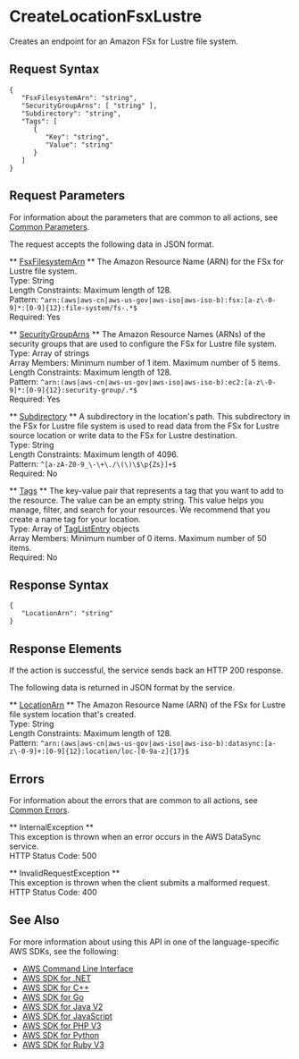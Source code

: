 # CreateLocationFsxLustre<a name="API_CreateLocationFsxLustre"></a>

Creates an endpoint for an Amazon FSx for Lustre file system\.

## Request Syntax<a name="API_CreateLocationFsxLustre_RequestSyntax"></a>

```
{
   "FsxFilesystemArn": "string",
   "SecurityGroupArns": [ "string" ],
   "Subdirectory": "string",
   "Tags": [ 
      { 
         "Key": "string",
         "Value": "string"
      }
   ]
}
```

## Request Parameters<a name="API_CreateLocationFsxLustre_RequestParameters"></a>

For information about the parameters that are common to all actions, see [Common Parameters](CommonParameters.md)\.

The request accepts the following data in JSON format\.

 ** [FsxFilesystemArn](#API_CreateLocationFsxLustre_RequestSyntax) **   <a name="DataSync-CreateLocationFsxLustre-request-FsxFilesystemArn"></a>
The Amazon Resource Name \(ARN\) for the FSx for Lustre file system\.  
Type: String  
Length Constraints: Maximum length of 128\.  
Pattern: `^arn:(aws|aws-cn|aws-us-gov|aws-iso|aws-iso-b):fsx:[a-z\-0-9]*:[0-9]{12}:file-system/fs-.*$`   
Required: Yes

 ** [SecurityGroupArns](#API_CreateLocationFsxLustre_RequestSyntax) **   <a name="DataSync-CreateLocationFsxLustre-request-SecurityGroupArns"></a>
The Amazon Resource Names \(ARNs\) of the security groups that are used to configure the FSx for Lustre file system\.  
Type: Array of strings  
Array Members: Minimum number of 1 item\. Maximum number of 5 items\.  
Length Constraints: Maximum length of 128\.  
Pattern: `^arn:(aws|aws-cn|aws-us-gov|aws-iso|aws-iso-b):ec2:[a-z\-0-9]*:[0-9]{12}:security-group/.*$`   
Required: Yes

 ** [Subdirectory](#API_CreateLocationFsxLustre_RequestSyntax) **   <a name="DataSync-CreateLocationFsxLustre-request-Subdirectory"></a>
A subdirectory in the location's path\. This subdirectory in the FSx for Lustre file system is used to read data from the FSx for Lustre source location or write data to the FSx for Lustre destination\.  
Type: String  
Length Constraints: Maximum length of 4096\.  
Pattern: `^[a-zA-Z0-9_\-\+\./\(\)\$\p{Zs}]+$`   
Required: No

 ** [Tags](#API_CreateLocationFsxLustre_RequestSyntax) **   <a name="DataSync-CreateLocationFsxLustre-request-Tags"></a>
The key\-value pair that represents a tag that you want to add to the resource\. The value can be an empty string\. This value helps you manage, filter, and search for your resources\. We recommend that you create a name tag for your location\.  
Type: Array of [TagListEntry](API_TagListEntry.md) objects  
Array Members: Minimum number of 0 items\. Maximum number of 50 items\.  
Required: No

## Response Syntax<a name="API_CreateLocationFsxLustre_ResponseSyntax"></a>

```
{
   "LocationArn": "string"
}
```

## Response Elements<a name="API_CreateLocationFsxLustre_ResponseElements"></a>

If the action is successful, the service sends back an HTTP 200 response\.

The following data is returned in JSON format by the service\.

 ** [LocationArn](#API_CreateLocationFsxLustre_ResponseSyntax) **   <a name="DataSync-CreateLocationFsxLustre-response-LocationArn"></a>
The Amazon Resource Name \(ARN\) of the FSx for Lustre file system location that's created\.   
Type: String  
Length Constraints: Maximum length of 128\.  
Pattern: `^arn:(aws|aws-cn|aws-us-gov|aws-iso|aws-iso-b):datasync:[a-z\-0-9]+:[0-9]{12}:location/loc-[0-9a-z]{17}$` 

## Errors<a name="API_CreateLocationFsxLustre_Errors"></a>

For information about the errors that are common to all actions, see [Common Errors](CommonErrors.md)\.

 ** InternalException **   
This exception is thrown when an error occurs in the AWS DataSync service\.  
HTTP Status Code: 500

 ** InvalidRequestException **   
This exception is thrown when the client submits a malformed request\.  
HTTP Status Code: 400

## See Also<a name="API_CreateLocationFsxLustre_SeeAlso"></a>

For more information about using this API in one of the language\-specific AWS SDKs, see the following:
+  [AWS Command Line Interface](https://docs.aws.amazon.com/goto/aws-cli/datasync-2018-11-09/CreateLocationFsxLustre) 
+  [AWS SDK for \.NET](https://docs.aws.amazon.com/goto/DotNetSDKV3/datasync-2018-11-09/CreateLocationFsxLustre) 
+  [AWS SDK for C\+\+](https://docs.aws.amazon.com/goto/SdkForCpp/datasync-2018-11-09/CreateLocationFsxLustre) 
+  [AWS SDK for Go](https://docs.aws.amazon.com/goto/SdkForGoV1/datasync-2018-11-09/CreateLocationFsxLustre) 
+  [AWS SDK for Java V2](https://docs.aws.amazon.com/goto/SdkForJavaV2/datasync-2018-11-09/CreateLocationFsxLustre) 
+  [AWS SDK for JavaScript](https://docs.aws.amazon.com/goto/AWSJavaScriptSDK/datasync-2018-11-09/CreateLocationFsxLustre) 
+  [AWS SDK for PHP V3](https://docs.aws.amazon.com/goto/SdkForPHPV3/datasync-2018-11-09/CreateLocationFsxLustre) 
+  [AWS SDK for Python](https://docs.aws.amazon.com/goto/boto3/datasync-2018-11-09/CreateLocationFsxLustre) 
+  [AWS SDK for Ruby V3](https://docs.aws.amazon.com/goto/SdkForRubyV3/datasync-2018-11-09/CreateLocationFsxLustre) 